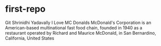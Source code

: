 # first-repo
Git
Shrinidhi Yadavally
I Love MC Donalds
McDonald's Corporation is an American-based multinational fast food chain, founded in 1940 as a restaurant operated by Richard and Maurice McDonald, in San Bernardino, California, United States